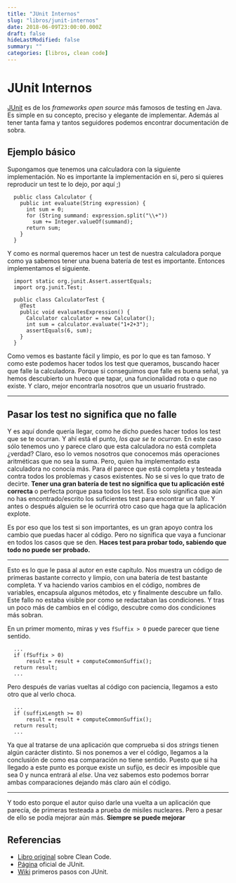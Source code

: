 ```yaml
---
title: "JUnit Internos"
slug: "libros/junit-internos"
date: 2018-06-09T23:00:00.000Z
draft: false
hideLastModified: false
summary: ""
categories: [libros, clean code]
---
```


JUnit Internos
================================================================================

  [JUnit] es de los *frameworks* *open source* más famosos de testing en Java. Es 
  simple en su concepto, preciso y elegante de implementar. Además al tener 
  tanta fama y tantos seguidores podemos encontrar documentación de sobra.

Ejemplo básico
--------------------------------------------------------------------------------

  Supongamos que tenemos una calculadora con la siguiente implementación. No 
  es importante la implementación en si, pero si quieres reproducir un test 
  te lo dejo, por aquí ;)
  
````````````````````````````````````````````````````````````````````````````````
  public class Calculator {
    public int evaluate(String expression) {
      int sum = 0;
      for (String summand: expression.split("\\+"))
        sum += Integer.valueOf(summand);
      return sum;
    }
  }
````````````````````````````````````````````````````````````````````````````````
  
  Y como es normal queremos hacer un test de nuestra calculadora porque como 
  ya sabemos tener una buena batería de test es importante. Entonces 
  implementamos el siguiente.
    
````````````````````````````````````````````````````````````````````````````````
  import static org.junit.Assert.assertEquals;
  import org.junit.Test;
  
  public class CalculatorTest {
    @Test
    public void evaluatesExpression() {
      Calculator calculator = new Calculator();
      int sum = calculator.evaluate("1+2+3");
      assertEquals(6, sum);
    }
  }
````````````````````````````````````````````````````````````````````````````````
  
  Como vemos es bastante fácil y limpio, es por lo que es tan famoso. Y como 
  este podemos hacer todos los test que queramos, buscando hacer que falle la
  calculadora. Porque si conseguimos que falle es buena señal, ya hemos 
  descubierto un hueco que tapar, una funcionalidad rota o que no existe. Y 
  claro, mejor encontrarla nosotros que un usuario frustrado.
  
  - - -
  
Pasar los test no significa que no falle
--------------------------------------------------------------------------------

  Y es aquí donde quería llegar, como he dicho puedes hacer todos los test 
  que se te ocurran. Y ahí está el punto, *los que se te ocurran*. En este caso 
  sólo tenemos uno y parece claro que esta calculadora no está completa 
  ¿verdad? Claro, eso lo vemos nosotros que conocemos más operaciones 
  aritméticas que no sea la suma. Pero, quien ha implementado esta 
  calculadora no conocía más. Para él parece que está completa y testeada 
  contra todos los problemas y casos existentes. No se si ves lo que trato de
  decirte. __Tener una gran batería de test no significa que tu aplicación esté
  correcta__ o perfecta porque pasa todos los test. Eso solo significa que aún 
  no has encontrado/escrito los suficientes test para encontrar un fallo. Y 
  antes o después alguien se le ocurrirá otro caso que haga que la aplicación 
  explote. 
  
  Es por eso que los test si son importantes, es un gran apoyo contra los 
  cambio que puedas hacer al código. Pero no significa que vaya a funcionar 
  en todos los casos que se den. __Haces test para probar todo, sabiendo que 
  todo no puede ser probado.__ 
  
  - - -
  
  Esto es lo que le pasa al autor en este capítulo. Nos muestra un código de 
  primeras bastante correcto y limpio, con una batería de test bastante 
  completa. Y va haciendo varios cambios en el código, nombres de variables, 
  encapsula algunos métodos, etc y finalmente descubre un fallo. Este fallo 
  no estaba visible por como se redactaban las condiciones. Y tras un poco 
  más de cambios en el código, descubre como dos condiciones más sobran. 
  
  En un primer momento, miras y ves `fSuffix > 0` puede parecer que tiene 
  sentido.
  
````````````````````````````````````````````````````````````````````````````````
  ...
  if (fSuffix > 0)
      result = result + computeCommonSuffix();
  return result;
  ...
````````````````````````````````````````````````````````````````````````````````
  
  Pero después de varias vueltas al código con paciencia, llegamos a esto 
  otro que al verlo choca.
  
````````````````````````````````````````````````````````````````````````````````
  ...
  if (suffixLength >= 0)
      result = result + computeCommonSuffix();
  return result;
  ...  
````````````````````````````````````````````````````````````````````````````````
  Ya que al tratarse de una aplicación que comprueba 
  si dos *strings* tienen algún carácter distinto. Si nos ponemos a ver el 
  código, llegamos a la conclusión de como esa comparación no tiene sentido. 
  Puesto que si ha llegado a este punto es porque existe un sufijo, es decir es
  imposible que sea 0 y nunca entrará al *else*. Una vez sabemos esto podemos
  borrar ambas comparaciones dejando más claro aún el código.
  
  - - - 
  
  Y todo esto porque el autor quiso darle una vuelta a un aplicación que 
  parecía, de primeras testeada a prueba de misiles nucleares. Pero a pesar 
  de ello se podía mejorar aún más. __Siempre se puede mejorar__
      
Referencias
--------------------------------------------------------------------------------

* [Libro original] sobre Clean Code.
* [Página][JUnit] oficial de JUnit.
* [Wiki][github-getting-started] primeros pasos con JUnit.


<!------------------------------ All links here ------------------------------->

[Libro original]: https://leer.amazon.es/kp/embed?asin=B001GSTOAM&preview=newtab&linkCode=kpe&ref_=cm_sw_r_kb_dp_bopYAb3Y71AX3&tag=5413
[JUnit]: https://junit.org/junit5/
[github-getting-started]: https://github.com/junit-team/junit4/wiki/getting-started

